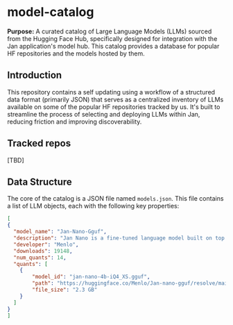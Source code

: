 # model-catalog

**Purpose:** A curated catalog of Large Language Models (LLMs) sourced from the Hugging Face Hub, specifically designed for integration with the Jan application's model hub.  This catalog provides a database for popular HF repositories and the models hosted by them.

## Introduction

This repository contains a self updating using a workflow of a structured data format (primarily JSON) that serves as a centralized inventory of LLMs available on some of the popular HF repositories tracked by us. It's built to streamline the process of selecting and deploying LLMs within Jan, reducing friction and improving discoverability.

## Tracked repos

[TBD]


## Data Structure

The core of the catalog is a JSON file named `models.json`. This file contains a list of LLM objects, each with the following key properties:

```json
[
{
  "model_name": "Jan-Nano-Gguf",
  "description": "Jan Nano is a fine-tuned language model built on top of the Qwen3 architecture. Developed as part of the Jan ecosystem, it balances compact size and extended context length, making it ide...",
  "developer": "Menlo",
  "downloads": 19148,
  "num_quants": 14,
  "quants": [
    {
        "model_id": "jan-nano-4b-iQ4_XS.gguf",
        "path": "https://huggingface.co/Menlo/Jan-nano-gguf/resolve/main/jan-nano-4b-iQ4_XS.gguf?download=true",
        "file_size": "2.3 GB"
    }
  ]
}
]
```
